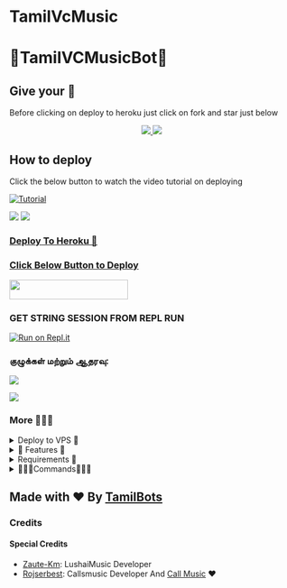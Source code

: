 # TamilVcMusic

<h1 align="centre">🌟TamilVCMusicBot🌟</h1>

## Give your 💙

Before clicking on deploy to heroku just click on fork and star just below

<p align="center">
  <a href="https://github.com/TamilBots/TamilVCMusic/fork">
    <img src="https://img.shields.io/github/forks/TamilBots/TamilVCMusic?label=Fork&style=social">
    
  </a>
  <a href="https://github.com/TamilBots/TamilVCMusic">
    <img src="https://img.shields.io/github/stars/TamilBots/TamilVCMusic?style=social">
  </a>
</p>

## How to deploy 

Click the below button to watch the video tutorial on deploying

[![Tutorial](https://yt-embed.herokuapp.com/embed?v=kc5LnhEvq48)](https://www.youtube.com/watch?v=kc5LnhEvq48)

<a href="https://youtu.be/kc5LnhEvq48"><img src="https://img.shields.io/badge/How%20To%20Deploy-blue.svg?logo=Youtube"></a>
<a href="https://youtu.be/kc5LnhEvq48"><img src="https://img.shields.io/youtube/views/kc5LnhEvq48?style=social">

### Deploy To Heroku 📡</h4>

### Click Below Button to Deploy


<a href="https://heroku.com/deploy?template=https://github.com/iamevanstag/TamilVCMusic"> <img src="https://img.shields.io/badge/Deploy%20To%20Heroku-blue?style=for-the-badge&logo=heroku" width="210" height="34.45"/></a>

###  GET STRING SESSION FROM REPL RUN

 [![Run on Repl.it](https://camo.githubusercontent.com/05149b448485553c6f14f6430a45c12dcc79ed3c/68747470733a2f2f7265706c2e69742f62616467652f6769746875622f6a61727669733231303930342f4a6172766973)](https://replit.com/@TamilBots/generate-pyrogram-session-string#main.py)

### குழுக்கள் மற்றும் ஆதரவு:

[![](https://camo.githubusercontent.com/e531cdc1dbdcb78f8ffe767875a6b6d33c43e2e0/68747470733a2f2f696d672e736869656c64732e696f2f62616467652f4a6f696e2d54656c656772616d2532304368616e6e656c2d7265642e7376673f6c6f676f3d54656c656772616d)](https://t.me/TamilBots)

[![](https://camo.githubusercontent.com/7b0a8bb8af0b2466dd1c38a6c1367ddee45ba266/68747470733a2f2f696d672e736869656c64732e696f2f62616467652f4a6f696e2d54656c656772616d25323047726f75702d626c75652e7376673f6c6f676f3d74656c656772616d)](https://t.me/TamilSupport)


### More 👨🏻‍💻
<details>
<summary>Deploy to VPS 🏃</summary>
<br>

### Deploy to VPS 🏃
```sh
# Install Git First (apt-instll git)
$ git clone https://github.com/TamilBots/TamilVcMusic
$ cd TamilBots
# Upgrade sources
# Install All Requirements 
$ pip(3) install -r requirements.txt
# Rename example.env to local.env and fill
$ npm i -g npm
# Start Bot 
$ python3 -m TamilBots
```

</details>

<details>
<summary>🤩 Features 🥳</summary>
<br>

### Features ✅

- Thumbnail Support
- Playlist Support
- Current playback support
- Showing track names when skipping
- Zero downtime, Fully Stable
- DEEZER,YOUTUBE & SAAVN PLAYBACK SUPPORTED
- Settings panel
- Control with buttons
- Userbot auto join
- Channel Music Play
- Keyboard selection support for YouTube play

</details>

<details>
<summary>Requirements 📝</summary>
<br>

### Requirements 📝

- FFmpeg
- NodeJS [nodesource.com](https://nodesource.com/)
- Python 3.7+
- [PyTgCalls](https://github.com/pytgcalls/pytgcalls)

</details>

<details>
<summary>👨🏻‍💻Commands👨🏻‍💻</summary>
<br>

### Commands for Group 👥
#### For all in group

- `/play <song name>` - play song you requested
- `/play <reply to audio>` - play replied file
- `/dplay <song name>` - play song you requested via deezer
- `/splay <song name>` - play song you requested via jio saavn
- `/ytplay <song name>`: Directly play song via YouTube Music
- `/playlist` - Show now playing list
- `/current` - Show now playing
- `/song <song name>` - download songs you want quickly
- `/search <query>` - search videos on youtube with details
- `/deezer <song name>` - download songs you want quickly via deezer
- `/saavn <song name>` - download songs you want quickly via saavn
- `/video <song name>` - download videos you want quickly

### Admins only 🏅
- `/player` - open music player settings panel
- `/pause` - pause song play
- `/resume` - resume song play
- `/skip` - play next song
- `/end` - stop music play
- `/join` - invite assistant to your chat
- `/leave` - remove assistant from your chat
- `/reload` - Refresh admin list
- `/musicplayer [on/off]` - Enable/Disable Music Player

### Channel Music Play 👨‍🎤
*For linked group admins only:*
- `/cplay <song name>` - play song you requested
- `/cplay <reply to audio>` - play replied file
- `/cdplay <song name>` - play song you requested via deezer
- `/csplay <song name>` - play song you requested via jio saavn
- `/cplaylist` - Show now playing list
- `/cccurrent` - Show now playing
- `/cplayer` - open music player settings panel
- `/cpause` - pause song play
- `/cresume` - resume song play
- `/cskip` - play next song
- `/cend` - stop music play
- `/joinchannel` - invite assistant to your chat
* channel is also can be used instead of c

If you donlt like to play in linked channel:
 1. Get your channel ID.
 2. Rename your group to: Channel Music: your_channel_id
 3. Add [@TamiliniBot](https://t.me/TamiliniBot) as Channel admin with full perms
 4. add helper to channel
 5. Simply send commands in your group.

### Commands for Sudo Users 👮
- `/leaveall` - remove assistant from all chats
- `/gcast <reply to message>` - globally brodcast replied message to all chats
- `/pmpermit [on/off]` - enable/disable pmpermit message

### PMpermit
- `.a` - approove someone to pm you
- `.da` - disapproove someone to pm you
+ Sudo Users can execute any command in any groups

</details>

## Made with ❤️ By [TamilBots](https://t.me/TamilBots)

### Credits
#### Special Credits
- [Zaute-Km](https://github.com/Zaute-Km): LushaiMusic Developer
- [Rojserbest](http://github.com/rojserbest): Callsmusic Developer
And [Call Music](https://github.com/CallsMusic/CallsMusic) ❤
